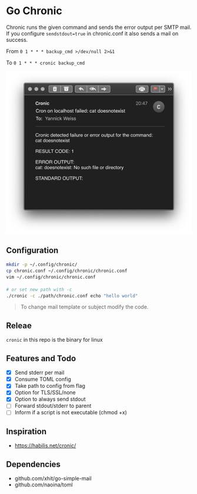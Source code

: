 # Go Chronic
Chronic runs the given command and sends the error output per SMTP mail. If you configure `sendstdout=true` in chronic.conf it also sends a mail on success.

From `0 1 * * * backup_cmd >/dev/null 2>&1`

To `0 1 * * * cronic backup_cmd`



![screenshot](shot.png)

## Configuration
```bash
mkdir -p ~/.config/chronic/
cp chronic.conf ~/.config/chronic/chronic.conf
vim ~/.config/chronic/chronic.conf

# or set new path with -c
./cronic -c ./path/chronic.conf echo "hello world"
```

> To change mail template or subject modify the code.


## Releae
`cronic` in this repo is the binary for linux

## Features and Todo
- [x] Send stderr per mail
- [x] Consume TOML config
- [x] Take path to config from flag
- [x] Option for TLS/SSL/none
- [x] Option to always send stdout
- [ ] Forward stdout/stderr to parent
- [ ] Inform if a script is not executable (chmod +x)

## Inspiration
* https://habilis.net/cronic/

## Dependencies
* github.com/xhit/go-simple-mail
* github.com/naoina/toml
